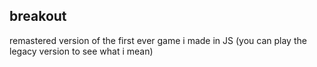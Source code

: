 ## breakout
remastered version of the first ever game i made in JS (you can play the legacy version to see what i mean)
